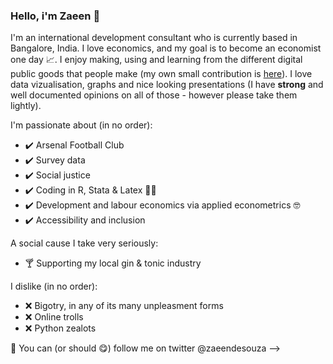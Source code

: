 ### Hello, i'm Zaeen 👋

I'm an international development consultant who is currently based in Bangalore, India. I love economics, and my goal is to become an economist one day 📈. I enjoy making, using and learning from the different digital public goods that people make  (my own small contribution is [here](https://zaeendesouza.shinyapps.io/ODK2Doc/)). I love data vizualisation, graphs and nice looking presentations (I have **strong** and well documented opinions on all of those - however please take them lightly).


I'm passionate about (in no order):
  - ✔️ Arsenal Football Club
  - ✔️ Survey data
  - ✔️ Social justice
  - ✔️ Coding in R, Stata & Latex 👨‍💻 
  - ✔️ Development and labour economics via applied econometrics 🤓
  - ✔️ Accessibility and inclusion 
  
 A social cause I take very seriously:
  - 🍸 Supporting my local gin & tonic industry

I dislike (in no order):
- ❌ Bigotry, in any of its many unpleasment forms
- ❌ Online trolls
- ❌ Python zealots
 
📢 You can (or should 😋) follow me on twitter @zaeendesouza
-->
